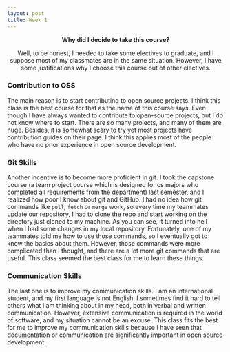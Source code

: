 ```yaml
---
layout: post
title: Week 1
---
```


[//]: # (Title)
<p align="center"><b> Why did I decide to take this course?</b></p>
<p align="center"> Well, to be honest, I needed to take some electives to
graduate, and I suppose most of my classmates are in the same situation.
However, I have some justifications why I choose this course out
of other electives.</p>


[//]: # (Content)
### Contribution to OSS ###
The main reason is to start contributing to open source projects. I think this
class is the best course for that as the name of this course says. Even though I
have always wanted to contribute to open-source projects, but I do not know
where to start. There are so many projects, and many of them are huge. Besides, it is somewhat scary to try yet most projects have contribution guides
on their page. I think this applies most of the people who have no prior experience
in open source development.

### Git Skills ###
Another incentive is to become more proficient in git. I took the capstone
course (a team project course which is designed for cs majors who completed all
requirements from the department) last semester, and I realized how poor I know
about git and GitHub. I had no idea how git commands like `pull`, `fetch` or
`merge` work, so every time my teammates update our repository, I had to clone
the repo and start working on the directory just cloned to my machine. As you
can see, it turned into hell when I had some changes in my local repository.
Fortunately, one of my teammates told me how to use those commands, so I
eventually got to know the basics about them. However, those commands were more
complicated than I thought, and there are a lot more git commands that are
useful. This class seemed the best class for me to learn these things.

### Communication Skills ###
The last one is to improve my communication skills. I am an international
student, and my first language is not English. I sometimes find it hard to tell
others what I am thinking about in my head, both in verbal and written
communication. However, extensive communication is required in the world of
software, and my situation cannot be an excuse. This class fits the best for me
to improve my communication skills because I have seen that documentation or
communication are significantly important in open source development.
